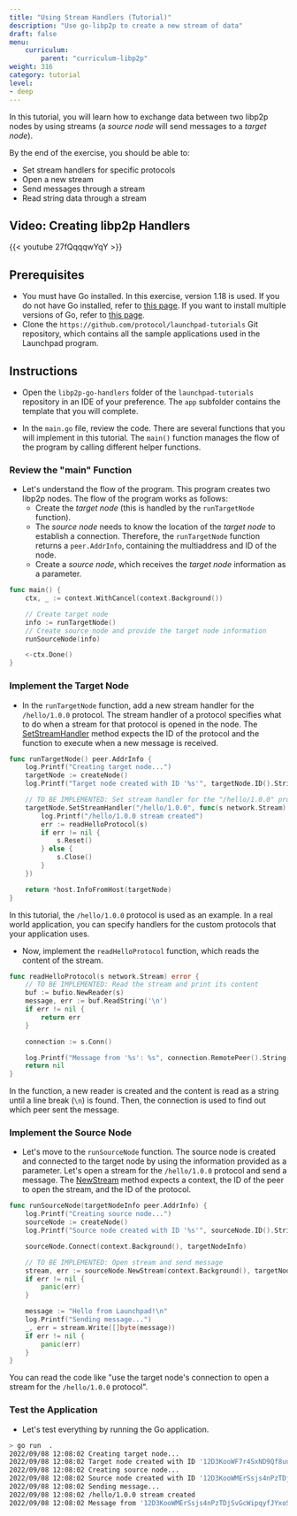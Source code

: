 ```yaml
---
title: "Using Stream Handlers (Tutorial)"
description: "Use go-libp2p to create a new stream of data"
draft: false
menu:
    curriculum:
        parent: "curriculum-libp2p"
weight: 316
category: tutorial
level:
- deep
---
```


In this tutorial, you will learn how to exchange data between two libp2p nodes by using streams (a _source node_ will send messages to a _target node_).

By the end of the exercise, you should be able to:

* Set stream handlers for specific protocols
* Open a new stream
* Send messages through a stream
* Read string data through a stream

## Video: Creating libp2p Handlers

{{< youtube 27fQqqqwYqY >}}

## Prerequisites

* You must have Go installed. In this exercise, version 1.18 is used.
If you do not have Go installed, refer to [this page](https://go.dev/doc/install).
If you want to install multiple versions of Go, refer to [this page](https://go.dev/doc/manage-install#installing-multiple).
* Clone the `https://github.com/protocol/launchpad-tutorials` Git repository, which contains all the sample applications used in the Launchpad program.

## Instructions

* Open the `libp2p-go-handlers` folder of the `launchpad-tutorials` repository in an IDE of your preference. The `app` subfolder contains the template that you will complete.

* In the `main.go` file, review the code.
There are several functions that you will implement in this tutorial.
The `main()` function manages the flow of the program by calling different helper functions.

### Review the "main" Function

* Let's understand the flow of the program. This program creates two libp2p nodes. The flow of the program works as follows:
    - Create the _target node_ (this is handled by the `runTargetNode` function).
    - The _source node_ needs to know the location of the _target node_ to establish a connection. Therefore, the `runTargetNode` function returns a `peer.AddrInfo`, containing the multiaddress and ID of the node.
    - Create a _source node_, which receives the _target node_ information as a parameter.

```go
func main() {
	ctx, _ := context.WithCancel(context.Background())

	// Create target node
	info := runTargetNode()
	// Create source node and provide the target node information
	runSourceNode(info)

	<-ctx.Done()
}
```

### Implement the Target Node

* In the `runTargetNode` function, add a new stream handler for the `/hello/1.0.0` protocol. The stream handler of a protocol specifies what to do when a stream for that protocol is opened in the node.
The [SetStreamHandler](https://github.com/libp2p/go-libp2p/blob/master/core/host/host.go#L52) method expects the ID of the protocol and the function to execute when a new message is received.

```go
func runTargetNode() peer.AddrInfo {
	log.Printf("Creating target node...")
	targetNode := createNode()
	log.Printf("Target node created with ID '%s'", targetNode.ID().String())

	// TO BE IMPLEMENTED: Set stream handler for the "/hello/1.0.0" protocol
	targetNode.SetStreamHandler("/hello/1.0.0", func(s network.Stream) {
		log.Printf("/hello/1.0.0 stream created")
		err := readHelloProtocol(s)
		if err != nil {
			s.Reset()
		} else {
			s.Close()
		}
	})

	return *host.InfoFromHost(targetNode)
}
```

In this tutorial, the `/hello/1.0.0` protocol is used as an example. In a real world application, you can specify handlers for the custom protocols that your application uses.

* Now, implement the `readHelloProtocol` function, which reads the content of the stream.

```go
func readHelloProtocol(s network.Stream) error {
	// TO BE IMPLEMENTED: Read the stream and print its content
	buf := bufio.NewReader(s)
	message, err := buf.ReadString('\n')
	if err != nil {
		return err
	}

	connection := s.Conn()

	log.Printf("Message from '%s': %s", connection.RemotePeer().String(), message)
	return nil
}
```

In the function, a new reader is created and the content is read as a string until a line break (`\n`) is found. Then, the connection is used to find out which peer sent the message.

### Implement the Source Node

* Let's move to the `runSourceNode` function. The source node is created and connected to the target node by using the information provided as a parameter. Let's open a stream for the `/hello/1.0.0` protocol and send a message.
The [NewStream](https://github.com/libp2p/go-libp2p/blob/master/core/host/host.go#L66) method expects a context, the ID of the peer to open the stream, and the ID of the protocol.

```go
func runSourceNode(targetNodeInfo peer.AddrInfo) {
	log.Printf("Creating source node...")
	sourceNode := createNode()
	log.Printf("Source node created with ID '%s'", sourceNode.ID().String())

	sourceNode.Connect(context.Background(), targetNodeInfo)

	// TO BE IMPLEMENTED: Open stream and send message
	stream, err := sourceNode.NewStream(context.Background(), targetNodeInfo.ID, "/hello/1.0.0")
	if err != nil {
		panic(err)
	}

	message := "Hello from Launchpad!\n"
	log.Printf("Sending message...")
	_, err = stream.Write([]byte(message))
	if err != nil {
		panic(err)
	}
}
```

You can read the code like "use the target node's connection to open a stream for the `/hello/1.0.0` protocol".

### Test the Application

* Let's test everything by running the Go application.

```bash
> go run  .
2022/09/08 12:08:02 Creating target node...
2022/09/08 12:08:02 Target node created with ID '12D3KooWF7r4SxND9Qf8uu9u3PtDduG5ET4NZf1Pw25BMqQEvXRP'
2022/09/08 12:08:02 Creating source node...
2022/09/08 12:08:02 Source node created with ID '12D3KooWMErSsjs4nPzTDjSvGcWipqyfJYxoSQJM57mTPWccEYQA'
2022/09/08 12:08:02 Sending message...
2022/09/08 12:08:02 /hello/1.0.0 stream created
2022/09/08 12:08:02 Message from '12D3KooWMErSsjs4nPzTDjSvGcWipqyfJYxoSQJM57mTPWccEYQA': Hello from Launchpad!
```
